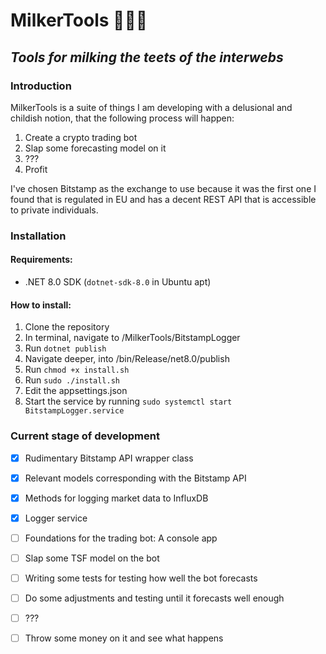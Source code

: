 # MilkerTools 🐄👷🥛

## <em>Tools for milking the teets of the interwebs</em>

### Introduction

MilkerTools is a suite of things I am developing with a delusional and childish notion, that the following process will happen:

1. Create a crypto trading bot
2. Slap some forecasting model on it
3. ???
4. Profit

I've chosen Bitstamp as the exchange to use because it was the first one I found that is regulated in EU and has a decent REST API that is accessible to private individuals.

### Installation

#### Requirements:

- .NET 8.0 SDK (`dotnet-sdk-8.0` in Ubuntu apt)

#### How to install:

1. Clone the repository		
2. In terminal, navigate to /MilkerTools/BitstampLogger
3. Run `dotnet publish`
4. Navigate deeper, into /bin/Release/net8.0/publish
3. Run `chmod +x install.sh`
4. Run `sudo ./install.sh`
5. Edit the appsettings.json
6. Start the service by running `sudo systemctl start BitstampLogger.service`

### Current stage of development

- [x] Rudimentary Bitstamp API wrapper class
- [x] Relevant models corresponding with the Bitstamp API
- [x] Methods for logging market data to InfluxDB
- [x] Logger service
- [ ] Foundations for the trading bot: A console app
- [ ] Slap some TSF model on the bot
- [ ] Writing some tests for testing how well the bot forecasts
- [ ] Do some adjustments and testing until it forecasts well enough
- [ ] ???
- [ ] Throw some money on it and see what happens

